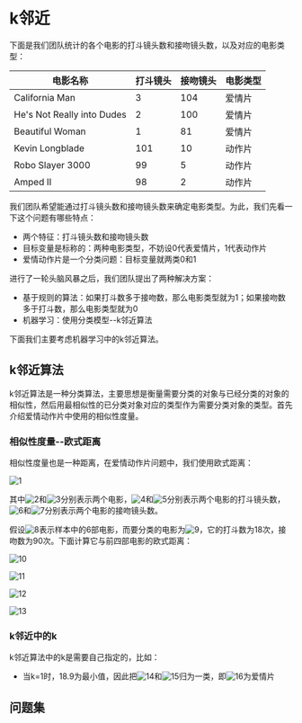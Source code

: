 # k邻近

下面是我们团队统计的各个电影的打斗镜头数和接吻镜头数，以及对应的电影类型：

|电影名称                  |打斗镜头|接吻镜头|电影类型|
|--------------------------|--------|--------|--------|
|California Man            |3       |104     |爱情片  |
|He's Not Really into Dudes|2       |100     |爱情片  |
|Beautiful Woman           |1       |81      |爱情片  |
|Kevin Longblade           |101     |10      |动作片  |
|Robo Slayer 3000          |99      |5       |动作片  |
|Amped II                  |98      |2       |动作片  |

我们团队希望能通过打斗镜头数和接吻镜头数来确定电影类型。为此，我们先看一下这个问题有哪些特点：

- 两个特征：打斗镜头数和接吻镜头数
- 目标变量是标称的：两种电影类型，不妨设0代表爱情片，1代表动作片
- 爱情动作片是一个分类问题：目标变量就两类0和1

进行了一轮头脑风暴之后，我们团队提出了两种解决方案：

- 基于规则的算法：如果打斗数多于接吻数，那么电影类型就为1；如果接吻数多于打斗数，那么电影类型就为0
- 机器学习：使用分类模型--k邻近算法

下面我们主要考虑机器学习中的k邻近算法。

## k邻近算法

k邻近算法是一种分类算法，主要思想是衡量需要分类的对象与已经分类的对象的相似性，然后用最相似性的已分类对象对应的类型作为需要分类对象的类型。首先介绍爱情动作片中使用的相似性度量。

### 相似性度量--欧式距离

相似性度量也是一种距离，在爱情动作片问题中，我们使用欧式距离：

![1](http://chart.googleapis.com/chart?cht=tx&chl=d(x%2Cy)%3D%5Csqrt%7B(x_0-y_0)%5E2%2B(x_1-y_1)%5E2%7D)

其中![2](http://chart.googleapis.com/chart?cht=tx&chl=x)和![3](http://chart.googleapis.com/chart?cht=tx&chl=y)分别表示两个电影，![4](http://chart.googleapis.com/chart?cht=tx&chl=x_0)和![5](http://chart.googleapis.com/chart?cht=tx&chl=y_0)分别表示两个电影的打斗镜头数，![6](http://chart.googleapis.com/chart?cht=tx&chl=x_1)和![7](http://chart.googleapis.com/chart?cht=tx&chl=y_1)分别表示两个电影的接吻镜头数。

假设![8](http://chart.googleapis.com/chart?cht=tx&chl=m%5Ei_%7B1%5Cleq%20i%5Cleq6%7D)表示样本中的6部电影，而要分类的电影为![9](http://chart.googleapis.com/chart?cht=tx&chl=m)，它的打斗数为18次，接吻数为90次。下面计算它与前四部电影的欧式距离：

![10](http://chart.googleapis.com/chart?cht=tx&chl=d(m%2Cm%5E1)%3D%5Csqrt%7B(m_0-m%5E1_0)%5E2%2B(m_1-m%5E1_1)%5E2%7D%3D20.5)

![11](http://chart.googleapis.com/chart?cht=tx&chl=d(m%2Cm%5E2)%3D%5Csqrt%7B(m_0-m%5E2_0)%5E2%2B(m_1-m%5E2_1)%5E2%7D%3D18.9)

![12](http://chart.googleapis.com/chart?cht=tx&chl=d(m%2Cm%5E3)%3D%5Csqrt%7B(m_0-m%5E3_0)%5E2%2B(m_1-m%5E3_1)%5E2%7D%3D19.2)

![13](http://chart.googleapis.com/chart?cht=tx&chl=d(m%2Cm%5E4)%3D%5Csqrt%7B(m_0-m%5E4_0)%5E2%2B(m_1-m%5E4_1)%5E2%7D%3D115.2)

### k邻近中的k

k邻近算法中的k是需要自己指定的，比如：

- 当k=1时，18.9为最小值，因此把![14](http://chart.googleapis.com/chart?cht=tx&chl=m)和![15](http://chart.googleapis.com/chart?cht=tx&chl=m%5E3)归为一类，即![16](http://chart.googleapis.com/chart?cht=tx&chl=m)为爱情片

## 问题集